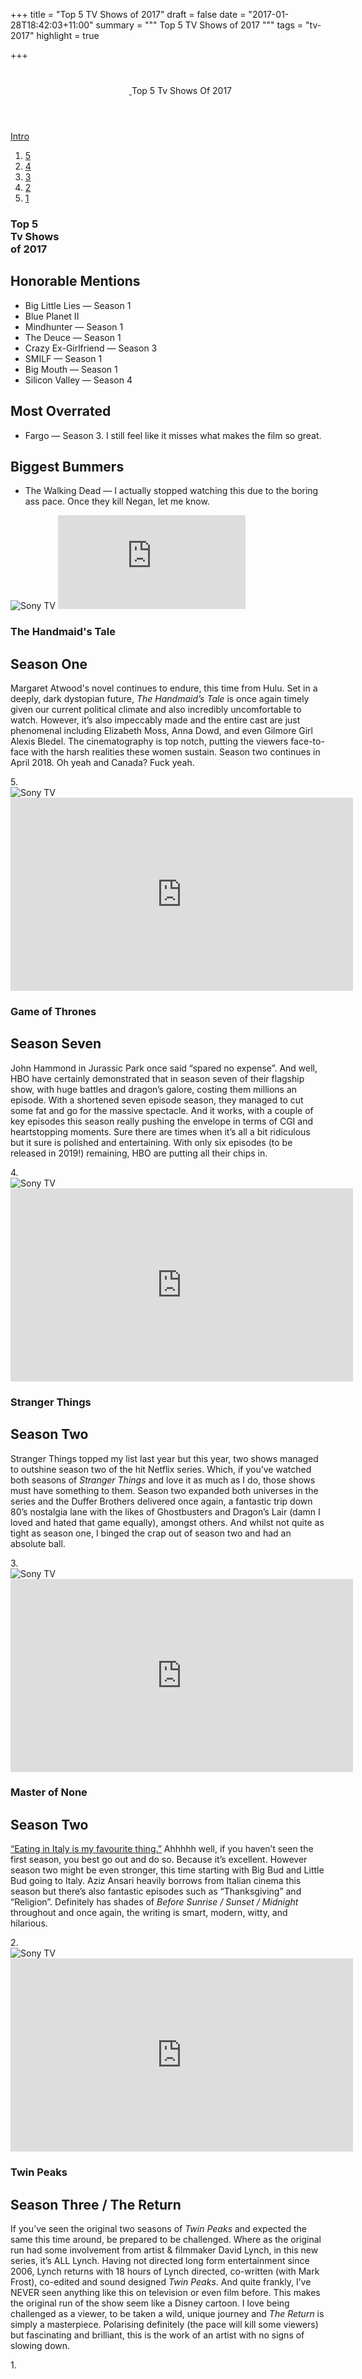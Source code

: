 +++
title = "Top 5 TV Shows of 2017"
draft = false
date = "2017-01-28T18:42:03+11:00"
summary = """
Top 5 TV Shows of 2017
"""
tags = "tv-2017"
highlight = true

+++
<header role="banner" class="nav-down">
<a href="/" alt="Logo" title="Back to home">
  <svg width="40" height="40" xmlns="http://www.w3.org/2000/svg" xmlns:xlink="http://www.w3.org/1999/xlink"><defs><path id="a" d="M40 20V0H0v40h40V20z"/></defs><g fill="none" fill-rule="evenodd"><path d="M23.983 16.011l-3.19-3.666-.03-.025h-.003a.48.48 0 0 0-.269-.092H16.62a.307.307 0 0 1-.3-.305v-1.318c0-.17.14-.308.31-.308h7.043c.17 0 .31.138.31.308v5.406zm6.18 7.112l-.053-.063a.455.455 0 0 0-.07-.118l-1.654-1.869-2.027-2.33V8.382a.463.463 0 0 0-.463-.462h-11.49a.463.463 0 0 0-.462.462v5.76c0 .254.208.462.463.462l5.124-.002a.294.294 0 0 1 .137.068c.024.018.044.04.07.082l4.245 4.877-.002 2.724c-.36 1.902-2.011 3.282-3.925 3.282-1.773 0-3.353-1.207-3.842-2.933l-.008-.02a.466.466 0 0 0-.458-.392h-1.45a.463.463 0 0 0-.464.462l.002.108a6.445 6.445 0 0 0 1.333 2.821 6.305 6.305 0 0 0 4.887 2.33c3.179 0 5.872-2.386 6.292-5.561h.01v-.089l1.272 1.463a7.823 7.823 0 0 1-7.584 5.878c-4.318 0-7.833-3.514-7.831-7.854v-.03l-.002-.08v-.784a.308.308 0 0 1 .302-.273h5.996a.31.31 0 0 1 .307.303v2.137c0 .255.207.463.462.463h1.452a.463.463 0 0 0 .462-.463V18.77a.464.464 0 0 0-.462-.464H10.3a.464.464 0 0 0-.464.464v3.24l.004.076h.001c.047 2.265.82 4.394 2.235 6.162a10.167 10.167 0 0 0 7.97 3.833c5.053 0 9.396-3.77 10.106-8.787l.003-.03a.417.417 0 0 0-.018-.129l.026-.011z" fill="#FFF"/><g><mask id="b" fill="#fff"><use xlink:href="#a"/></mask><path d="M20 2.177C10.172 2.177 2.177 10.172 2.177 20S10.172 37.824 20 37.824 37.823 29.828 37.823 20c0-9.828-7.995-17.823-17.823-17.823M20 40C8.972 40 0 31.028 0 20S8.972 0 20 0s20 8.972 20 20-8.972 20-20 20" fill="#FFF" mask="url(#b)"/></g></g>
  </svg>
</a>
  <span>Top 5 Tv Shows Of 2017</span>
</header>

<nav class="anchor-nav" role="navigation">
<a href="#intro" id="intro-anchor">Intro</a>
  <ol>
    <li><a href="#section-1" id="anchor1">5</a></li>
    <li><a href="#section-2" id="anchor2">4</a></li>
    <li><a href="#section-3" id="anchor3">3</a></li>
    <li><a href="#section-4" id="anchor4">2</a></li>
    <li><a href="#section-5" id="anchor5">1</a></li>
  </ol>
</nav>

<main class="full-screen" id="intro" role="main">

  <section class="full-screen black" id="start">
    <div class="content-wrap">
      <aside class="intro-left">
      <h1><span class="end">T</span><span class="second">o</span><span class="third">p</span> <span class="end">5</span><br><span class="end">T</span><span class="second">v</span> <span class="third">Sh</span><span class="second">o</span><span class="second">w</span><span class="end">s</span><br><span class="end">o</span><span class="second">f</span> <span class="third">2</span><span class="third">0</span><span class="second">1</span><span class="end">7</span></h1>
      </aside>
      <article class="intro-right">
      <h2>Honorable Mentions</h2>
      <ul>
        <li>Big Little Lies — Season 1</li>
        <li>Blue Planet II</li>
        <li>Mindhunter — Season 1</li>
        <li>The Deuce — Season 1</li>
        <li>Crazy Ex-Girlfriend — Season 3</li>
        <li>SMILF — Season 1</li>
        <li>Big Mouth — Season 1</li>
        <li>Silicon Valley — Season 4</li>
      </ul>
      <h2>Most Overrated</h2>
      <ul>
        <li>Fargo — Season 3. I still feel like it misses what makes the film so great.</li>
      </ul>
      <h2>Biggest Bummers</h2>
      <ul>
        <li>The Walking Dead — I actually stopped watching this due to the boring ass pace. Once they kill Negan, let me know.</li>
      </ul>
      </article>
      <div class="anchor-nav scroll-wrap">
        <a href="#section-1" id="anchor1" title="Scroll down"><div class="scroll-down-dude"></div></a>
      </div>
    </div>
  </section>

  <section class="full-screen maid" id="section-1">
    <div class="content-wrap">
      <aside>
        <div class="tv-wrap">
          <img src="/../img/tv-2017-frame-650.png" alt="Sony TV">
          <iframe src="https://www.youtube.com/embed/PJTonrzXTJs?rel=0&amp;showinfo=0" frameborder="0" gesture="media" allow="encrypted-media" allowfullscreen></iframe>
        </div>
      </aside>
      <article>
        <h1>The Handmaid's Tale</h1>
        <h2>Season One</h2>
        <p>Margaret Atwood's novel continues to endure, this time from Hulu. Set in a deeply, dark dystopian future, <em>The Handmaid’s Tale</em> is once again timely given our current political climate and also incredibly uncomfortable to watch. However, it’s also impeccably made and the entire cast are just phenomenal including Elizabeth Moss, Anna Dowd, and even Gilmore Girl Alexis Bledel. The cinematography is top notch, putting the viewers face-to-face with the harsh realities these women sustain. Season two continues in April 2018. Oh yeah and Canada? Fuck yeah.</p>
        <span>5.<span>
      </article>
    </div>
  </section>

  <section class="full-screen got" id="section-2">
    <div class="content-wrap">
      <aside>
        <div class="tv-wrap">
          <img src="/../img/tv-2017-frame-650.png" alt="Sony TV">
          <iframe width="548" height="309" src="https://www.youtube.com/embed/giYeaKsXnsI?rel=0&amp;showinfo=0" frameborder="0" gesture="media" allow="encrypted-media" allowfullscreen></iframe>
        </div>
      </aside>
      <article>
        <h1>Game of Thrones</h1>
        <h2>Season Seven</h2>
        <p>John Hammond in Jurassic Park once said “spared no expense”. And well, HBO have certainly demonstrated that in season seven of their flagship show, with huge battles and dragon’s galore, costing them millions an episode. With a shortened seven episode season, they managed to cut some fat and go for the massive spectacle. And it works, with a couple of key episodes this season really pushing the envelope in terms of CGI and heartstopping moments. Sure there are times when it’s all a bit ridiculous but it sure is polished and entertaining. With only six episodes (to be released in 2019!) remaining, HBO are putting all their chips in.</p>
        <span>4.<span>
      </article>
    </div>
  </section>

  <section class="full-screen stranger" id="section-3">
    <div class="content-wrap">
      <aside>
        <div class="tv-wrap">
          <img src="/../img/tv-2017-frame-650.png" alt="Sony TV">
          <iframe width="548" height="309" src="https://www.youtube.com/embed/vgS2L7WPIO4?rel=0&amp;showinfo=0" frameborder="0" gesture="media" allow="encrypted-media" allowfullscreen></iframe>
        </div>
      </aside>
      <article>
        <h1>Stranger Things</h1>
        <h2>Season Two</h2>
        <p>Stranger Things topped my list last year but this year, two shows managed to outshine season two of the hit Netflix series. Which, if you’ve watched both seasons of <em>Stranger Things</em> and love it as much as I do, those shows must have something to them. Season two expanded both universes in the series and the Duffer Brothers delivered once again, a fantastic trip down 80’s nostalgia lane with the likes of Ghostbusters and Dragon’s Lair (damn I loved and hated that game equally), amongst others. And whilst not quite as tight as season one, I binged the crap out of season two and had an absolute ball.</p>
        <span>3.<span>
      </article>
    </div>
  </section>

  <section class="full-screen master" id="section-4">
    <div class="content-wrap">
      <aside>
        <div class="tv-wrap">
          <img src="/../img/tv-2017-frame-650.png" alt="Sony TV">
          <iframe width="548" height="309" src="https://www.youtube.com/embed/tGE-Mw-Yjsk?rel=0&amp;showinfo=0" frameborder="0" gesture="media" allow="encrypted-media" allowfullscreen></iframe>
        </div>
      </aside>
      <article>
        <h1>Master of None</h1>
        <h2>Season Two</h2>
        <p><a href="https://www.facebook.com/MasterofNone/videos/1374326739324235/">“Eating in Italy is my favourite thing.”</a> Ahhhhh well, if you haven’t seen the first season, you best go out and do so. Because it’s excellent. However season two might be even stronger, this time starting with Big Bud and Little Bud going to Italy. Aziz Ansari heavily borrows from Italian cinema this season but there’s also fantastic episodes such as “Thanksgiving” and “Religion”. Definitely has shades of <em>Before Sunrise / Sunset / Midnight</em> throughout and once again, the writing is smart, modern, witty, and hilarious.</p>
        <span>2.<span>
      </article>
    </div>
  </section>

  <section class="full-screen peaks" id="section-5">
    <div class="content-wrap">
      <aside>
          <div class="tv-wrap">
            <img src="/../img/tv-2017-frame-650.png" alt="Sony TV">
            <iframe width="548" height="309" src="https://www.youtube.com/embed/OUJSoWe5Ycc?rel=0&amp;showinfo=0" frameborder="0" gesture="media" allow="encrypted-media" allowfullscreen></iframe>
        </div>
      </aside>
      <article>
        <h1>Twin Peaks</h1>
        <h2>Season Three / The Return</h2>
        <p>If you’ve seen the original two seasons of <em>Twin Peaks</em> and expected the same this time around, be prepared to be challenged. Where as the original run had some involvement from artist & filmmaker David Lynch, in this new series, it’s ALL Lynch. Having not directed long form entertainment since 2006, Lynch returns with 18 hours of Lynch directed, co-written (with Mark Frost), co-edited and sound designed <em>Twin Peaks</em>. And quite frankly, I’ve NEVER seen anything like this on television or even film before. This makes the original run of the show seem like a Disney cartoon. I love being challenged as a viewer, to be taken a wild, unique journey and <em>The Return</em> is simply a masterpiece. Polarising definitely (the pace will kill some viewers) but fascinating and brilliant, this is the work of an artist with no signs of slowing down. </p>
        <span>1.<span>
      </article>
    </div>
  </section>
</main>